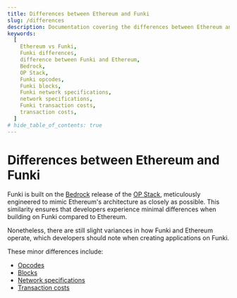 ```yaml
---
title: Differences between Ethereum and Funki
slug: /differences
description: Documentation covering the differences between Ethereum and Funki. This page includes details on differences between opcodes, blocks, network specifications, and transaction costs.
keywords:
  [
    Ethereum vs Funki,
    Funki differences,
    difference between Funki and Ethereum,
    Bedrock,
    OP Stack,
    Funki opcodes,
    Funki blocks,
    Funki network specifications,
    network specifications,
    Funki transaction costs,
    transaction costs,
  ]
# hide_table_of_contents: true
---
```


# Differences between Ethereum and Funki

Funki is built on the [Bedrock](https://stack.optimism.io/docs/releases/bedrock/explainer/) release of the [OP Stack](https://stack.optimism.io/), meticulously engineered to mimic Ethereum's architecture as closely as possible. This similarity ensures that developers experience minimal differences when building on Funki compared to Ethereum.

Nonetheless, there are still slight variances in how Funki and Ethereum operate, which developers should note when creating applications on Funki.

These minor differences include:

- [Opcodes](https://stack.optimism.io/docs/releases/bedrock/differences/#opcode-differences)
- [Blocks](https://stack.optimism.io/docs/releases/bedrock/differences/#blocks)
- [Network specifications](https://stack.optimism.io/docs/releases/bedrock/differences/#network-specifications)
- [Transaction costs](https://stack.optimism.io/docs/releases/bedrock/differences/#transaction-costs)
